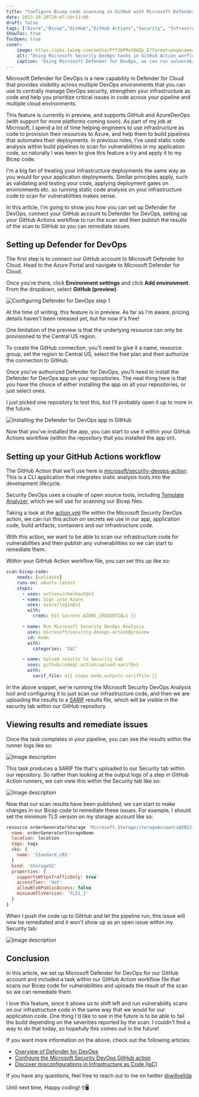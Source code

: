 ```yaml
---
title: "Configure Bicep code scanning in GitHub with Microsoft Defender for DevOps"
date: 2022-10-20T20:47:30+13:00
draft: false
tags: ["Azure","Bicep","GitHub","GitHub Actions","Security", "Infrastructure as Code", "DevOps"]
ShowToc: true
TocOpen: true
cover:
    image: https://pbs.twimg.com/media/Fff3bPMaYAAZp_E?format=png&name=small
    alt: "Using Microsoft Security DevOps tasks in GitHub Action worflow files"
    caption: 'Using Microsoft Defender for DevOps, we can run vulnerability scans on our Bicep code'
---
```


Microsoft Defender for DevOps is a new capability in Defender for Cloud that provides visibility across multiple DevOps environments that you can use to centrally manage DevOps security, strengthen your infrastructure as code and help you prioritize critical issues in code across your pipeline and multiple cloud environments.

This feature is currently in preview, and supports GitHub and AzureDevOps (with support for more platforms coming soon). As part of my job at Microsoft, I spend a lot of time helping engineers to use infrastructure as code to provision their resources to Azure, and help them to build pipelines that automates their deployments. In previous roles, I've used static code analysis within build pipelines to scan for vulnerabilities in my application code, so naturally I was keen to give this feature a try and apply it to my Bicep code.

I'm a big fan of treating your infrastructure deployments the same way as you would for your application deployments. Similar principles apply, such as validating and testing your code, applying deployment gates on environments etc. so running static code analysis on your infrastructure code to scan for vulnerabilities makes sense.

In this article, I'm going to show you how you can set up Defender for DevOps, connect your GitHub account to Defender for DevOps, setting up your GitHub Actions workflow to run the scan and then publish the results of the scan to GitHub so you can remediate issues.

## Setting up Defender for DevOps

The first step is to connect our GitHub account to Microsoft Defender for Cloud. Head to the Azure Portal and navigate to Microsoft Defender for Cloud.

Once you're there, click **Environment settings** and click **Add environment**. From the dropdown, select **GitHub (preview)**.

![Configuring Defender for DevOps step 1](https://dev-to-uploads.s3.amazonaws.com/uploads/articles/m2pi5rpelfbiwlopn5yg.png)

At the time of writing, this feature is in preview. As far as I'm aware, pricing details haven't been released yet, but for now it's free!

One limitation of the preview is that the underlying resource can only be provisioned to the Central US region.

To create the GitHub connection, you'll need to give it a name, resource group, set the region to Central US, select the free plan and then authorize the connection to GitHub.

Once you've authorized Defender for DevOps, you'll need to install the Defender for DevOps app on your repositories. The neat thing here is that you have the choice of either installing the app on all your repositories, or just select ones.

I just picked one repository to test this, but I'll probably open it up to more in the future.

![Installing the Defender for DevOps app in GitHub](https://dev-to-uploads.s3.amazonaws.com/uploads/articles/3tvf1yr33cbuf7q8nxik.png)

Now that you've installed the app, you can start to use it within your GitHub Actions workflow (within the repository that you installed the app on).

## Setting up your GitHub Actions workflow

The GitHub Action that we'll use here is [microsoft/security-devops-action](https://github.com/microsoft/security-devops-action). This is a CLI application that integrates static analysis tools into the development lifecycle.

Security DevOps uses a couple of open source tools, including [Template Analyzer](https://github.com/Azure/template-analyzer), which we will use for scanning our Bicep files.

Taking a look at the [action.yml](https://github.com/microsoft/security-devops-action/blob/main/action.yml) file within the Microsoft Security DevOps action, we can run this action on secrets we use in our app, application code, build artifacts, containers and our infrastructure code.

With this action, we want to be able to scan our infrastructure code for vulnerabilities and then publish any vulnerabilities so we can start to remediate them.

Within your GitHub Action workflow file, you can set this up like so:

```yml
scan-bicep-code:
    needs: [validate]
    runs-on: ubuntu-latest
    steps:
      - uses: actions/checkout@v3
      - name: Sign into Azure
        uses: azure/login@v1
        with:
          creds: ${{ secrets.AZURE_CREDENTIALS }}

      - name: Run Microsoft Security DevOps Analysis
        uses: microsoft/security-devops-action@preview
        id: msdo
        with:
          categories: 'IaC'

      - name: Upload results to Security tab
        uses: github/codeql-action/upload-sarif@v1
        with:
          sarif_file: ${{ steps.msdo.outputs.sarifFile }}
```

In the above snippet, we're running the Microsoft Security DevOps Analysis tool and configuring it to just scan our infrastructure code, and then we are uploading the results to a [SARIF](https://sarifweb.azurewebsites.net/) results file, which will be visible in the security tab within our GitHub repository.

## Viewing results and remediate issues

Once the task completes in your pipeline, you can see the results within the runner logs like so:

![Image description](https://dev-to-uploads.s3.amazonaws.com/uploads/articles/s5s7pbtnkbk8e96uibr5.png)

This task produces a SARIF file that's uploaded to our Security tab within our repository. So rather than looking at the output logs of a step in GitHub Action runners, we can view this within the Security tab like so:

![Image description](https://dev-to-uploads.s3.amazonaws.com/uploads/articles/ci8iupg8a2xnqtgh3txt.png)

Now that our scan results have been published, we can start to make changes in our Bicep code to remediate these issues. For example, I should set the minimum TLS version on my storage account like so:

```javascript
resource orderGeneratorStorage 'Microsoft.Storage/storageAccounts@2022-05-01' = {
  name: orderGeneratorStorageName
  location: location
  tags: tags
  sku: {
    name: 'Standard_LRS'
  }
  kind: 'StorageV2'
  properties: {
    supportsHttpsTrafficOnly: true
    accessTier: 'Hot'
    allowBlobPublicAccess: false
    minimumTlsVersion: 'TLS1_2'
  }
}
```

When I push the code up to GitHub and let the pipeline run, this issue will now be remediated and it won't show up as an open issue within my Security tab:

![Image description](https://dev-to-uploads.s3.amazonaws.com/uploads/articles/74bixk2kh15r1a0h6q54.png)

## Conclusion

In this article, we set up Microsoft Defender for DevOps for our GitHub account and included a task within our GitHub Action workflow file that scans our Bicep code for vulnerabilities and uploads the result of the scan so we can remediate them.

I love this feature, since it allows us to shift left and run vulnerability scans on our infrastructure code in the same way that we would for our application code. One thing I'd like to see in the future is to be able to fail the build depending on the severities reported by the scan. I couldn't find a way to do that today, so hopefully this comes out in the future!

If you want more information on the above, check out the following articles:
- [Overview of Defender for DevOps](https://learn.microsoft.com/en-us/azure/defender-for-cloud/defender-for-devops-introduction)
- [Configure the Microsoft Security DevOps GitHub action](https://learn.microsoft.com/en-us/azure/defender-for-cloud/github-action)
- [Discover misconfigurations in Infrastructure as Code (IaC)
](https://learn.microsoft.com/en-us/azure/defender-for-cloud/iac-vulnerabilities)

If you have any questions, feel free to reach out to me on twitter [@willvelida](https://twitter.com/willvelida)

Until next time, Happy coding! 🤓🖥️